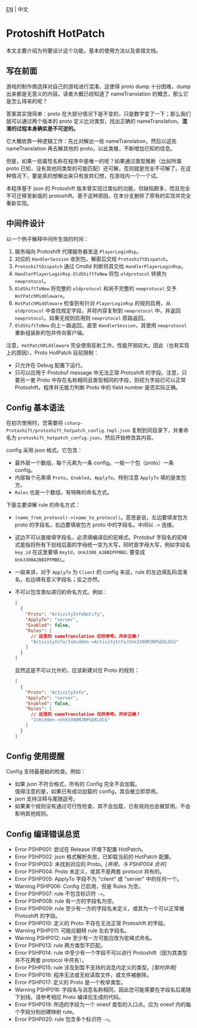 [EN](README.md) | 中文

# Protoshift HotPatch

本文主要介绍为何要设计这个功能，基本的使用方法以及查错文档。

## 写在前面

游戏的制作商选择对自己的游戏进行混淆，这使得 proto dump 十分困难，dump 出来都是无意义的内容。读者大概已经知道了 nameTranslation 的概念，那么它是怎么得来的呢？

答案其实很简单：proto 在大部分情况下是不变的，只是数字变了一下；那么我们就可以通过两个版本的 proto 定义比对类型，找出正确的 nameTranslation。**混淆的过程本身确实是不可逆的。**

它大概依靠一种逻辑工作：先比对解出一些 nameTranslation，然后以这些 nameTranslation 再去解其他的 proto，以此类推，不断增加已知的信息。

但是，如果一些属性名称在程序中是唯一的呢？如果通过类型推断（比如所属 proto 已知，没有其他同类型的可能匹配）还可解，否则就是完全不可解了。在这种情况下，要是真的想解出来只有放弃幻想，在游戏内一个一个试。

本程序基于 json 的 Protoshift 版本曾实现过类似的功能，但缺陷颇多，而且完全不可迁移至新版的 protoshift。基于这种原因，在本分支删除了原有的实现并完全重新实现。

## 中间件设计

以一个例子解释中间件生效的时间：

1. 服务端向 Protoshift 代理服务器发送 `PlayerLoginRsp`。
2. 对应的 `HandlerSession` 收到包，解密后交给 `ProtoshiftDispatch`。
3. `ProtoshiftDispatch` 通过 CmdId 判断将其交给 `HandlerPlayerLoginRsp`。
4. `HandlerPlayerLoginRsp.OldShiftToNew` 将包 `oldprotocol` 转换为 `newprotocol`。
5. `OldShiftToNew` 将完整的 `oldprotocol` 和尚不完整的 `newprotocol` 交予 `HotPatchMiddleware`。
6. `HotPatchMiddleware` 检查到有针对 `PlayerLoginRsp` 的规则启用，从 `oldprotocol` 中查找规定字段，并将内容复制到 `newprotocol` 中，并返回 `newprotocol`。如果无规则启用则 `newprotocol` 原路返回。
7. `OldShiftToNew` 向上一路返回，直至 `HandlerSession`，其使用 `newprotocol` 重新组装新的包并传向客户端。

注意，`HotPatchMiddleware` 完全使用反射工作，性能开销较大。因此（也有实现上的原因），Proto HotPatch 目前限制：

- 只允许在 Debug 配置下运行。
- 只可以应用于 Protobuf message 中无法正常 Protoshift 的字段。注意，只要另一套 Proto 中存在名称相同且类型相同的字段，则视为字段已可以正常 Protoshift。程序并无能力判断 Proto 中的 field number 是否实际正确。

## Config 基本语法

在初次使用时，您需要将 `csharp-Protoshift/protoshift_hotpatch_config.tmpl.json` 复制到同目录下，并重命名为 `protoshift_hotpatch_config.json`，然后开始修改其内容。

config 采用 json 格式。它包含：

- 最外层一个数组，每个元素为一条 config。一般一个包（proto）一条 config。
- 内层每个元素填 `Proto`，`Enabled`，`ApplyTo`。特别注意 `ApplyTo` 填的是发包方。
- `Rules` 也是一个数组，有特殊的命名方式。

下面主要讲解 rule 的命名方式：

- `(name_from_protocol)->(name_to_protocol)`。意思是说，左边要填发包方 proto 的字段名，右边要填收包方 proto 中的字段名，中间以 `->` 连接。
- 这边不可以直接填字段名，必须填编译后的驼峰式。Protobuf 字段名的驼峰式是指将所有下划线后面的字母统一变为大写，同时首字母大写，例如字段名 `key_id` 在这里要填 `KeyId`，`Unk3300_AJBBIPFMBEL` 要变成 `Unk3300AJBBIPFMBEL`。
- 一般来讲，对于 `ApplyTo` 为 `Client` 的 config 来说，rule 的左边填乱码混淆名，右边填有意义字段名；反之亦然。
- 不可以包含类似递归的命名方式。例如：
  
  ```json
  [
    {
      "Proto": "ActivityInfoNotify",
      "ApplyTo": "server",
      "Enabled": false,
      "Rules": [
        // 这里的 nameTranslation 仅供参考。并非正确！
        "ActivityInfo/IsHidden->ActivityInfo/Unk3300MJNPGEKLOCG"
      ]
    }
  ]
  ```

  显然这是不可以允许的，应该新建对应 Proto 的规则：
  
  ```json
  [
    {
      "Proto": "ActivityInfo",
      "ApplyTo": "server",
      "Enabled": false,
      "Rules": [
        // 这里的 nameTranslation 仅供参考。并非正确！
        "IsHidden->Unk3300MJNPGEKLOCG"
      ]
    }
  ]
  ```

## Config 使用提醒

Config 支持最基础的检查。例如：

- 如果 json 不符合格式，所有的 Config 完全不会加载。  
  值得注意的是，如果已有成功加载的 config，其会被立即禁用。
- json 支持注释与尾随逗号。
- 如果某个规则没有通过可行性检查，其不会加载，已有规则也会被禁用。不会影响其他规则。

## Config 编译错误总览

- Error PSHP001: 尝试在 Release 环境下配置 HotPatch。
- Error PSHP002: json 格式解析失败，已卸载当前的 HotPatch 配置。
- Error PSHP003: 未找到对应的 Proto。_[弃用，与 PSHP004 合并]_
- Error PSHP004: Proto 未定义，或其不是两套 protocol 共有的。
- Error PSHP005: ApplyTo 字段不为 "client" 或 "server" 中的任何一个。
- Warning PSHP006: Config 已启用，但是 Rules 为空。
- Error PSHP007: rule 不包含标识符 `->`。
- Error PSHP008: rule 有一方的字段名为空。
- Error PSHP009: rule 至少有一方的字段名未定义，或其为一个可以正常被 Protoshift 的字段。
- Error PSHP010: 定义的 Proto 不存在无法正常 Protoshift 的字段。
- Warning PSHP011: 可能应翻转 rule 左右字段名。
- Warning PSHP012: rule 至少有一方可能应改为驼峰式命名。
- Error PSHP013: rule 两方类型不匹配。
- Error PSHP014: rule 中至少有一个字段不可以进行 Protoshift（因为其类型并不在两套 protocol 中共有）。
- Error PSHP015: rule 涉及到暂不支持的消息内定义的类型。_[暂时弃用]_
- Error PSHP016: 程序无法或无权读取文件，或文件被删除。
- Error PSHP017: 定义的 Proto 是一个枚举类型。
- Warning PSHP018: 字段名与消息名称相同，因此您可能需要在字段名后尾随下划线。请参考相应 Proto 编译后生成的代码。
- Error PSHP019: 所选的字段为一个 oneof 类型的入口点。应为 oneof 内的每个字段分别创建映射 rule。
- Error PSHP020: rule 包含多个标识符 `->`。
